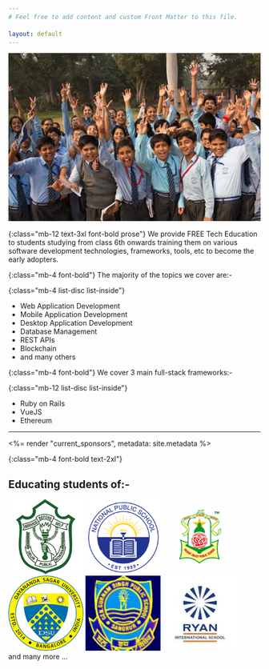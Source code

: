 ```yaml
---
# Feel free to add content and custom Front Matter to this file.

layout: default
---
```


<div class="mb-12 pt-3 flex mx-auto justify-center">
<img src="images/students-learn-free-tech-education.jpg" alt="Free Tech Education">
</div>

{:class="mb-12 text-3xl font-bold prose"}
We provide <span class="bg-amber-300 border-b border-amber-400 text-dark px-3">FREE Tech Education</span> to students studying from class 6th onwards training them on various software development technologies, frameworks, tools, etc to become the early adopters.

{:class="mb-4 font-bold"}
The majority of the topics we cover are:-

{:class="mb-4 list-disc list-inside"}
- Web Application Development
- Mobile Application Development
- Desktop Application Development
- Database Management
- REST APIs
- Blockchain
- and many others

{:class="mb-4 font-bold"}
We cover 3 main full-stack frameworks:-

{:class="mb-12 list-disc list-inside"}
- Ruby on Rails
- VueJS
- Ethereum

<hr class="my-12">
<%= render "current_sponsors", metadata: site.metadata %>

{:class="mb-4 font-bold text-2xl"}
## Educating students of:-

<div class="grid grid-cols-2 gap-3 sm:grid-cols-3 md:grid-cols-4 lg:grid-cols-6 xl:grid-cols-6 mb-12 items-center place-items-center">
    <img src="images/dps.png" alt="DPS South Bangalore" width="150">
    <img src="images/nps.png" alt="NPS Kanakapura Road" width="150">
    <img src="images/vvps.png" alt="VVPS Sangrur" width="150">
    <img src="images/dsu.png" alt="DSU Bangalore" width="150">
    <img src="images/ggs.jpeg" alt="GGS Sangrur" width="150">
    <img src="images/ryan.jpeg" alt="Ryan Chandigarh" width="150">
    <div>and many more ...</div>
</div>
